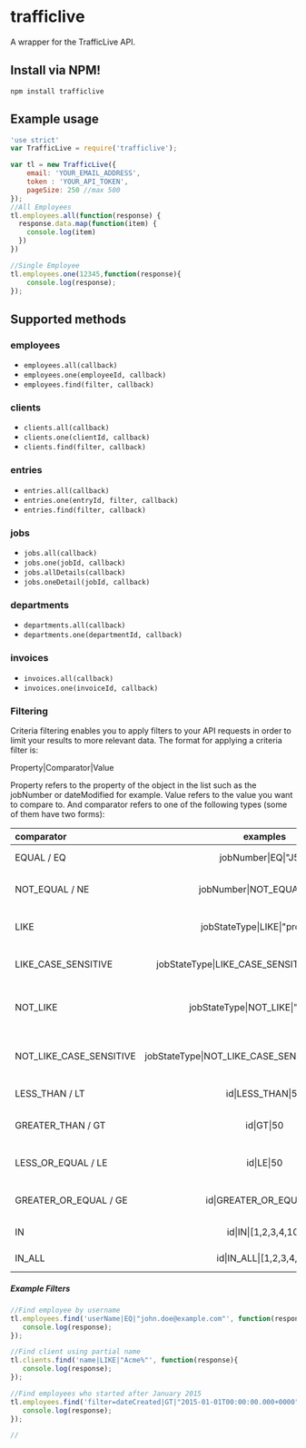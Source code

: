 # trafficlive
A wrapper for the TrafficLive API.

## Install via NPM!
```
npm install trafficlive
```

## Example usage
```js
'use strict'
var TrafficLive = require('trafficlive');

var tl = new TrafficLive({
    email: 'YOUR_EMAIL_ADDRESS',
    token : 'YOUR_API_TOKEN',
    pageSize: 250 //max 500
});
//All Employees
tl.employees.all(function(response) {
  response.data.map(function(item) {
    console.log(item)
  })
})

//Single Employee
tl.employees.one(12345,function(response){
    console.log(response);
});

```

## Supported methods

### employees

* `employees.all(callback)`
* `employees.one(employeeId, callback)`
* `employees.find(filter, callback)`

### clients

* `clients.all(callback)`
* `clients.one(clientId, callback)`
* `clients.find(filter, callback)`

### entries

* `entries.all(callback)`
* `entries.one(entryId, filter, callback)`
* `entries.find(filter, callback)`


### jobs

* `jobs.all(callback)`
* `jobs.one(jobId, callback)`
* `jobs.allDetails(callback)`
* `jobs.oneDetail(jobId, callback)`

### departments

* `departments.all(callback)`
* `departments.one(departmentId, callback)`

### invoices

* `invoices.all(callback)`
* `invoices.one(invoiceId, callback)`


### Filtering
Criteria filtering enables you to apply filters to your API requests in order to limit your results to more relevant data. The format for applying a criteria filter is:

Property|Comparator|Value

Property refers to the property of the object in the list such as the jobNumber or dateModified for example. Value refers to the value you want to compare to. And comparator refers to one of the following types (some of them have two forms):

|comparator|examples|description|
|:---|:---:|:---|
|EQUAL / EQ|jobNumber\|EQ\|"J55"|Equality comparator|
|NOT_EQUAL / NE|jobNumber\|NOT_EQUAL\|"J55"|Not equality comparator|
|LIKE|jobStateType\|LIKE\|"progress"|Like case insensitive comparator|
|LIKE_CASE_SENSITIVE|jobStateType\|LIKE_CASE_SENSITIVE\|"PROGRESS"|Like case sensitive comparator|
|NOT_LIKE|jobStateType\|NOT_LIKE\|"progress"|Not like case insensitive comparator|
|NOT_LIKE_CASE_SENSITIVE|jobStateType\|NOT_LIKE_CASE_SENSITIVE\|"PROGRESS"|Not like case sensitive comparator|
|LESS_THAN / LT|id\|LESS_THAN\|50|Less than comparator|
|GREATER_THAN / GT|id\|GT\|50|Greater than comparator|
|LESS_OR_EQUAL / LE|id\|LE\|50|Less or equal comparator|
|GREATER_OR_EQUAL / GE|id\|GREATER_OR_EQUAL\|50|Greater or equal comparator|
|IN|id\|IN\|[1,2,3,4,10]|In comparator|
|IN_ALL|id\|IN_ALL\|[1,2,3,4,10]|In all comparator|

##### Example Filters

```javascript
//Find employee by username
tl.employees.find('userName|EQ|"john.doe@example.com"', function(response){
   console.log(response);
});

//Find client using partial name
tl.clients.find('name|LIKE|"Acme%"', function(response){
   console.log(response);
});

//Find employees who started after January 2015
tl.employees.find('filter=dateCreated|GT|"2015-01-01T00:00:00.000+0000"', function(response){
   console.log(response);
});

//
```


